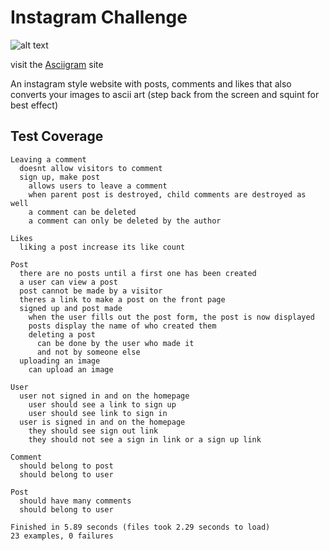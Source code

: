 Instagram Challenge
===================
![alt text](http://i.imgur.com/0MovEsD.png "Asciigram logo")

visit the [Asciigram](https://asciigram-app.herokuapp.com/) site

An instagram style website with posts, comments and likes that also converts your images to ascii art (step back from the screen and squint for best effect)

Test Coverage
-------------
```
Leaving a comment
  doesnt allow visitors to comment
  sign up, make post
    allows users to leave a comment
    when parent post is destroyed, child comments are destroyed as well
    a comment can be deleted
    a comment can only be deleted by the author

Likes
  liking a post increase its like count

Post
  there are no posts until a first one has been created
  a user can view a post
  post cannot be made by a visitor
  theres a link to make a post on the front page
  signed up and post made
    when the user fills out the post form, the post is now displayed
    posts display the name of who created them
    deleting a post
      can be done by the user who made it
      and not by someone else
  uploading an image
    can upload an image

User
  user not signed in and on the homepage
    user should see a link to sign up
    user should see link to sign in
  user is signed in and on the homepage
    they should see sign out link
    they should not see a sign in link or a sign up link

Comment
  should belong to post
  should belong to user

Post
  should have many comments
  should belong to user

Finished in 5.89 seconds (files took 2.29 seconds to load)
23 examples, 0 failures
```